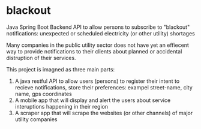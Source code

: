 # blackout
Java Spring Boot Backend API to allow persons to subscribe to "blackout" notifications: unexpected or scheduled electricity (or other utility) shortages

Many companies in the public utility sector does not have yet an effiecent way to provide notifications to their clients about planned
or accidental distruption  of their services.

This project is imagned as three main parts:


1. A java restful API to allow users (persons) to register their intent to recieve notifications, store their preferences: exampel street-name, city name, gps coordinates
2. A mobile app that will display and alert the users about service interuptions happening in their region
3. A scraper app that will scrape the websites (or other channels) of major utility companies


